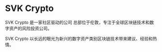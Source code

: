 # SVK Crypto

SVK Crypto 是一家社区驱动的公司
总部位于伦敦，专注于全球区块链技术和数字资产的风险投资公司。

SVK Crypto 以长远的眼光为新兴的数字资产类别区块链技术带来建议、经验和热情。
